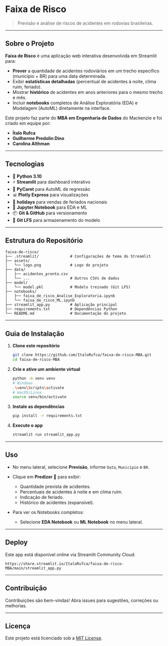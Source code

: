 # Faixa de Risco



> Previsão e análise de riscos de acidentes em rodovias brasileiras.

---

## Sobre o Projeto

**Faixa de Risco** é uma aplicação web interativa desenvolvida em Streamlit para:

- **Prever** a quantidade de acidentes rodoviários em um trecho específico (município + BR) para uma data determinada.
- Exibir **estatísticas detalhadas** (percentual de acidentes à noite, clima ruim, feriado).
- Mostrar **histórico** de acidentes em anos anteriores para o mesmo trecho e mês.
- Incluir **notebooks** completos de Análise Exploratória (EDA) e Modelagem (AutoML) diretamente na interface.

Este projeto faz parte do **MBA em Engenharia de Dados** do Mackenzie e foi criado em equipe por:

- **Ítalo Rufca**
- **Guilherme Predolin Dino**
- **Carolina Althman**

---

## Tecnologias

- 🔧 **Python 3.10**
- ⚡ **Streamlit** para dashboard interativo
- 🤖 **PyCaret** para AutoML de regressão
- 📊 **Plotly Express** para visualizações
- 📅 **holidays** para vendas de feriados nacionais
- 📝 **Jupyter Notebook** para EDA e ML
- 📦 **Git & GitHub** para versionamento
- 💾 **Git LFS** para armazenamento do modelo

---

## Estrutura do Repositório

```text
faixa-de-risco/
├── .streamlit/              # Configurações de tema do Streamlit
├── assets/
│   └── logo.png             # Logo do projeto
├── data/
│   ├── acidentes_pronto.csv
│   └── ...                  # Outros CSVs de dados
├── model/
│   └── model.pkl            # Modelo treinado (Git LFS)
├── notebooks/
│   ├── faixa_de_risco_Analise_Exploratoria.ipynb
│   └── faixa_de_risco_ML.ipynb
├── streamlit_app.py         # Aplicação principal
├── requirements.txt         # Dependências Python
└── README.md                # Documentação do projeto
```

---

## Guia de Instalação

1. **Clone este repositório**

   ```bash
   git clone https://github.com/ItaloRufca/faixa-de-risco-MBA.git
   cd faixa-de-risco-MBA
   ```

2. **Crie e ative um ambiente virtual**

   ```bash
   python -m venv venv
   # Windows
   .\venv\Scripts\activate
   # macOS/Linux
   source venv/bin/activate
   ```

3. **Instale as dependências**

   ```bash
   pip install -r requirements.txt
   ```

4. **Execute o app**

   ```bash
   streamlit run streamlit_app.py
   ```

---

## Uso

- No menu lateral, selecione **Previsão**, informe `Data`, `Município` e `BR`.

- Clique em **Predizer 🚀** para exibir:

  - Quantidade prevista de acidentes.
  - Percentuais de acidentes à noite e em clima ruim.
  - Indicação de feriado.
  - Histórico de acidentes (expansível).

- Para ver os Notebooks completos:

  - Selecione **EDA Notebook** ou **ML Notebook** no menu lateral.

---

## Deploy

Este app está disponível online via Streamlit Community Cloud:

```
https://share.streamlit.io/ItaloRufca/faixa-de-risco-MBA/main/streamlit_app.py
```

---

## Contribuição

Contribuições são bem-vindas! Abra issues para sugestões, correções ou melhorias.

---

## Licença

Este projeto está licenciado sob a [MIT License](LICENSE).

